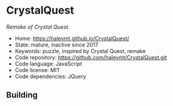 # CrystalQuest

_Remake of Crystal Quest._

- Home: https://haleymt.github.io/CrystalQuest/
- State: mature, inactive since 2017
- Keywords: puzzle, inspired by Crystal Quest, remake
- Code repository: https://github.com/haleymt/CrystalQuest.git
- Code language: JavaScript
- Code license: MIT
- Code dependencies: JQuery

## Building
